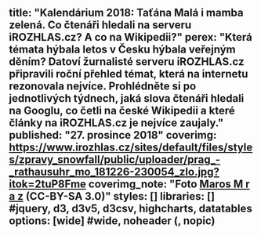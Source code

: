 title: "Kalendárium 2018: Taťána Malá i mamba zelená. Co čtenáři hledali na serveru iROZHLAS.cz? A co na Wikipedii?"
perex: "Která témata hýbala letos v Česku hýbala veřejným děním? Datoví žurnalisté serveru iROZHLAS.cz připravili roční přehled témat, která na internetu rezonovala nejvíce. Prohlédněte si po jednotlivých týdnech, jaká slova čtenáři hledali na Googlu, co četli na české Wikipedii a které články na iROZHLAS.cz je nejvíce zaujaly."
published: "27. prosince 2018"
coverimg: https://www.irozhlas.cz/sites/default/files/styles/zpravy_snowfall/public/uploader/prag_-_rathausuhr_mo_181226-230054_zlo.jpg?itok=2tuP8Fme
coverimg_note: "Foto <a href='https://commons.wikimedia.org/wiki/File:Prag_-_Rathausuhr_Monatsarbeiten.jpg'>Maros M r a z</a> (CC-BY-SA 3.0)"
styles: []
libraries: [] #jquery, d3, d3v5, d3csv, highcharts, datatables
options: [wide] #wide, noheader (, nopic)
---
<div id="kalendarium"></div>
